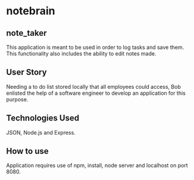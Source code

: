 # notebrain

## note_taker
This application is meant to be used in order to log tasks and save them. This functionality also includes the ability to edit notes made.

## User Story
Needing a to do list stored locally that all employees could access, Bob enlisted the help of a software engineer to develop an application for this purpose.

## Technologies Used
JSON, Node.js and Express.

## How to use
Application requires use of npm, install, node server and localhost on port 8080.